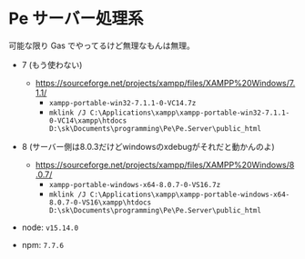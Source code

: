 # Pe サーバー処理系

可能な限り Gas でやってるけど無理なもんは無理。


* 7 (もう使わない)
  * https://sourceforge.net/projects/xampp/files/XAMPP%20Windows/7.1.1/
    * `xampp-portable-win32-7.1.1-0-VC14.7z`
    * `mklink /J C:\Applications\xampp\xampp-portable-win32-7.1.1-0-VC14\xampp\htdocs D:\sk\Documents\programming\Pe\Pe.Server\public_html`
* 8 (サーバー側は8.0.3だけどwindowsのxdebugがそれだと動かんのよ)
  * https://sourceforge.net/projects/xampp/files/XAMPP%20Windows/8.0.7/
    * `xampp-portable-windows-x64-8.0.7-0-VS16.7z`
    * `mklink /J C:\Applications\xampp\xampp-portable-windows-x64-8.0.7-0-VS16\xampp\htdocs D:\sk\Documents\programming\Pe\Pe.Server\public_html`

* node: `v15.14.0`
* npm: `7.7.6`
